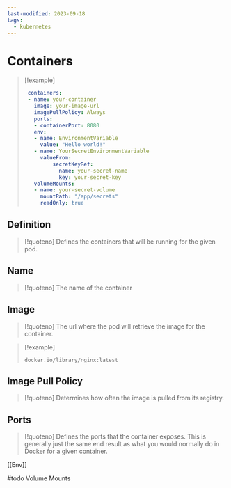 ```yaml
---
last-modified: 2023-09-18
tags:
  - kubernetes
---
```

# Containers

>[!example]
>``` yaml
>  containers:
>  - name: your-container
>    image: your-image-url
>    imagePullPolicy: Always
>    ports:
> 	 - containerPort: 8080
>    env:
> 	 - name: EnvironmentVariable
> 	   value: "Hello world!"
> 	 - name: YourSecretEnvironmentVariable 
> 	   valueFrom:
> 		   secretKeyRef:
> 			 name: your-secret-name 
> 			 key: your-secret-key
>    volumeMounts:
> 	 - name: your-secret-volume
> 	   mountPath: "/app/secrets"
> 	   readOnly: true
>  ```

## Definition

>[!quoteno]
>Defines the containers that will be running for the given pod.

## Name

> [!quoteno]
> The name of the container

## Image

>[!quoteno]
>The url where the pod will retrieve the image for the container.

> [!example]
> ```http
> docker.io/library/nginx:latest
> ```

## Image Pull Policy

> [!quoteno]
> Determines how often the image is pulled from its registry.

## Ports

> [!quoteno]
> Defines the ports that the container exposes. This is generally just the same end result as what you would normally do in Docker for a given container.

[[Env]]

#todo Volume Mounts